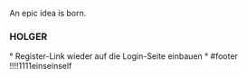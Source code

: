 An epic idea is born.



### HOLGER ###################################

° Register-Link wieder auf die Login-Seite einbauen
° #footer !!!!1111einseinself
